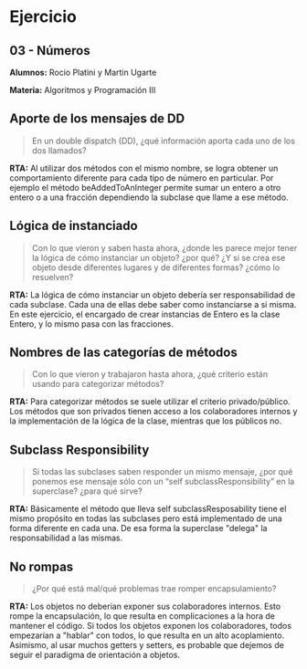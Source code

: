 # Ejercicio

## 03 - Números

**Alumnos:** Rocio Platini y Martin Ugarte

**Materia:** Algoritmos y Programación III

## Aporte de los mensajes de DD
> En un double dispatch (DD), ¿qué información aporta cada uno de los dos llamados?

**RTA:** Al utilizar dos métodos con el mismo nombre, se logra obtener un comportamiento diferente para cada tipo de número en particular. Por ejemplo el método beAddedToAnInteger permite sumar un entero a otro entero o a una fracción dependiendo la subclase que llame a ese método.

## Lógica de instanciado
> Con lo que vieron y saben hasta ahora, ¿donde les parece mejor tener la lógica de cómo instanciar un objeto? ¿por qué? ¿Y si se crea ese objeto desde diferentes lugares y de diferentes formas? ¿cómo lo resuelven?

**RTA:** La lógica de cómo instanciar un objeto debería ser responsabilidad de cada subclase. Cada una de ellas debe saber como instanciarse a si misma. En este ejercicio, el encargado de crear instancias de Entero es la clase Entero, y lo mismo pasa con las fracciones.

## Nombres de las categorías de métodos
> Con lo que vieron y trabajaron hasta ahora, ¿qué criterio están usando para categorizar métodos?

**RTA:** Para categorizar métodos se suele utilizar el criterio privado/público. Los métodos que son privados tienen acceso a los colaboradores internos y la implementación de la lógica de la clase, mientras que los públicos no. 

## Subclass Responsibility
> Si todas las subclases saben responder un mismo mensaje, ¿por qué ponemos ese mensaje sólo con un “self subclassResponsibility” en la superclase? ¿para qué sirve?

**RTA:** Básicamente el método que lleva self subclassResposability tiene el mismo propósito en todas las subclases pero está implementado de una forma diferente en cada una. De esa forma la superclase "delega" la responsabilidad a las mismas.

## No rompas
> ¿Por qué está mal/qué problemas trae romper encapsulamiento?

**RTA:** Los objetos no deberían exponer sus colaboradores internos. Esto rompe la encapsulación, lo que resulta en complicaciones a la hora de mantener el código. Si todos los objetos exponen los colaboradores, todos empezarían a "hablar" con todos, lo que resulta en un alto acoplamiento. Asimismo, al usar muchos getters y setters, es probable que dejemos de seguir el paradigma de orientación a objetos.